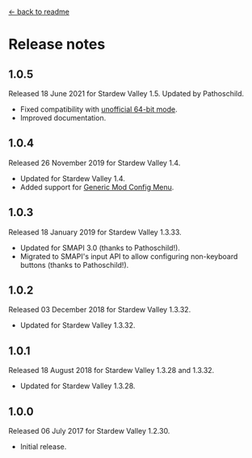 ﻿﻿[← back to readme](README.md)

# Release notes
## 1.0.5
Released 18 June 2021 for Stardew Valley 1.5. Updated by Pathoschild.

* Fixed compatibility with [unofficial 64-bit mode](https://stardewvalleywiki.com/Modding:Migrate_to_64-bit_on_Windows).
* Improved documentation.

## 1.0.4
Released 26 November 2019 for Stardew Valley 1.4.

* Updated for Stardew Valley 1.4.
* Added support for [Generic Mod Config Menu](https://www.nexusmods.com/stardewvalley/mods/5098).

## 1.0.3
Released 18 January 2019 for Stardew Valley 1.3.33.

* Updated for SMAPI 3.0 (thanks to Pathoschild!).
* Migrated to SMAPI's input API to allow configuring non-keyboard buttons (thanks to Pathoschild!).

## 1.0.2
Released 03 December 2018 for Stardew Valley 1.3.32.

* Updated for Stardew Valley 1.3.32.

## 1.0.1
Released 18 August 2018 for Stardew Valley 1.3.28 and 1.3.32.

* Updated for Stardew Valley 1.3.28.

## 1.0.0
Released 06 July 2017 for Stardew Valley 1.2.30.

* Initial release.
